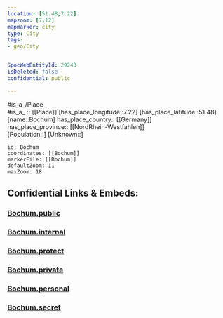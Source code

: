 ```yaml
---
location: [51.48,7.22] 
mapzoom: [7,12] 
mapmarker: city 
type: City
tags:
- geo/City


SpocWebEntityId: 29243
isDeleted: false
confidential: public

---
```

#is_a_/Place  
#is_a_ :: [[Place]] 
[has_place_longitude::7.22] 
[has_place_latitude::51.48] 
[name::Bochum] 
has_place_country:: [[Germany]]  
has_place_province:: [[NordRhein-Westfahlen]]  
[Population::] 
[Unknown::] 


```leaflet
id: Bochum
coordinates: [[Bochum]] 
markerFile: [[Bochum]] 
defaultZoom: 11 
maxZoom: 18
```


## Confidential Links & Embeds: 

### [Bochum.public](/_public/\Earth\Continent\Europe\Europe~Central\Germany\Germany~West\Nordrhein-Westfalen\counties~NWBochum.public.md) 

### [Bochum.internal](/_internal/\Earth\Continent\Europe\Europe~Central\Germany\Germany~West\Nordrhein-Westfalen\counties~NWBochum.internal.md) 

### [Bochum.protect](/_protect/\Earth\Continent\Europe\Europe~Central\Germany\Germany~West\Nordrhein-Westfalen\counties~NWBochum.protect.md) 

### [Bochum.private](/_private/\Earth\Continent\Europe\Europe~Central\Germany\Germany~West\Nordrhein-Westfalen\counties~NWBochum.private.md) 

### [Bochum.personal](/_personal/\Earth\Continent\Europe\Europe~Central\Germany\Germany~West\Nordrhein-Westfalen\counties~NWBochum.personal.md) 

### [Bochum.secret](/_secret/\Earth\Continent\Europe\Europe~Central\Germany\Germany~West\Nordrhein-Westfalen\counties~NWBochum.secret.md)

